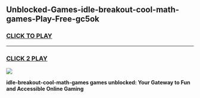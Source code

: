 
## Unblocked-Games-idle-breakout-cool-math-games-Play-Free-gc5ok
<h3>
<a href="https://premium76.site?title=idle-breakout-cool-math-games&ref=22A">CLICK TO PLAY</a></h3>
<hr>

<h3>
<a href="https://premium76.site?title=idle-breakout-cool-math-games&ref=22A">CLICK 2 PLAY</a>
  
</h3>

<a href="https://premium76.site?title=idle-breakout-cool-math-games&ref=22A"><img src="https://clearcache.store/games.png"></a>


**idle-breakout-cool-math-games games unblocked: Your Gateway to Fun and Accessible Online Gaming**
